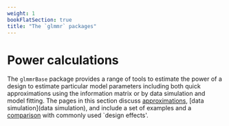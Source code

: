 ```yaml
---
weight: 1
bookFlatSection: true
title: "The `glmmr` packages"
---
```


# Power calculations
The `glmmrBase` package provides a range of tools to estimate the power of a design to estimate particular model parameters including both quick approximations using the information matrix or by data simulation and model fitting. The pages in this section discuss [approximations](approximations), [data simulation](data simulation), and include a set of examples and a [comparison](comparisons) with commonly used `design effects'.


